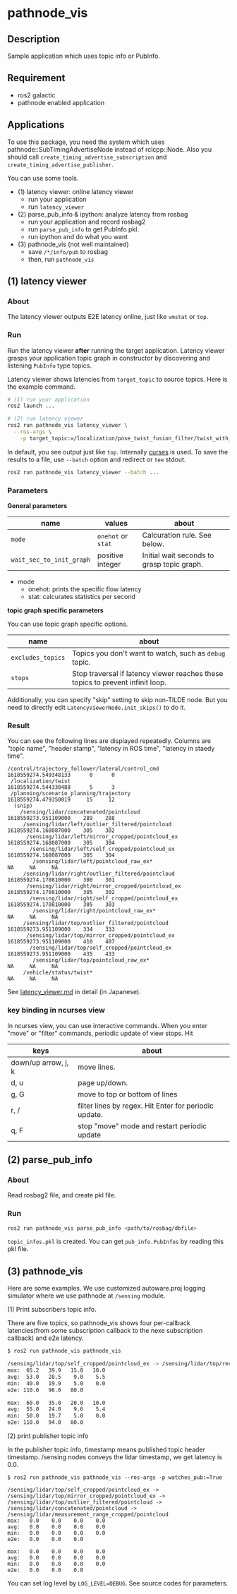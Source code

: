 # pathnode_vis

## Description

Sample application which uses topic info or PubInfo.

## Requirement

- ros2 galactic
- pathnode enabled application

## Applications

To use this package, you need the system which uses pathnode::SubTimingAdvertiseNode instead of rclcpp::Node.
Also you should call `create_timing_advertise_subscription` and `create_timing_advertise_publisher`.

You can use some tools.

- (1) latency viewer: online latency viewer
  - run your application
  - run `latency_viewer`
- (2) parse_pub_info & ipython: analyze latency from rosbag
  - run your application and record rosbag2
  - run `parse_pub_info` to get PubInfo pkl.
  - run ipython and do what you want
- (3) pathnode_vis (not well maintained)
  - save `/*/info/pub` to rosbag
  - then, run `pathnode_vis`

## (1) latency viewer

### About

The latency viewer outputs E2E latency online, just like `vmstat` or `top`.

### Run

Run the latency viewer **after** running the target application.
Latency viewer grasps your application topic graph in constructor by discovering and listening `PubInfo` type topics.

Latency viewer shows latencies from `target_topic` to source topics.
Here is the example command.

``` bash
# (1) run your application
ros2 launch ...

# (2) run latency viewer
ros2 run pathnode_vis latency_viewer \
  --ros-args \
    -p target_topic:=/localization/pose_twist_fusion_filter/twist_with_covariance
```

In default, you see output just like `top`. Internally [curses](https://docs.python.org/3/library/curses.html) is used.
To save the results to a file, use `--batch` option and redirect or `tee` stdout.

``` bash
ros2 run pathnode_vis latency_viewer --batch ...
```

### Parameters

**General parameters**

| name                     | values             | about                                      |
|--------------------------|--------------------|--------------------------------------------|
| `mode`                   | `onehot` or `stat` | Calcuration rule. See below.               |
| `wait_sec_to_init_graph` | positive integer   | Initial wait seconds to grasp topic graph. |

- mode
  - onehot: prints the specific flow latency
  - stat: calcurates statistics per second

**topic graph specific parameters**

You can use topic graph specific options.

| name              | about                                                                          |
|-------------------|--------------------------------------------------------------------------------|
| `excludes_topics` | Topics you don't want to watch, such as `debug` topic.                         |
| `stops`           | Stop traversal if latency viewer reaches these topics to prevent infinit loop. |

Additionally, you can specify "skip" setting to skip non-TILDE node.
But you need to directly edit `LatencyViewerNode.init_skips()` to do it.

### Result

You can see the following lines are displayed repeatedly.
Columns are "topic name", "header stamp", "latency in ROS time", "latency in staedy time".

```
/control/trajectory_follower/lateral/control_cmd                                 1618559274.549348133      0      0
 /localization/twist                                                             1618559274.544330488      5      3
 /planning/scenario_planning/trajectory                                          1618559274.479350019     15     12
  (snip)
    /sensing/lidar/concatenated/pointcloud                                       1618559273.951109000    289    288
     /sensing/lidar/left/outlier_filtered/pointcloud                             1618559274.168087000    305    302
      /sensing/lidar/left/mirror_cropped/pointcloud_ex                           1618559274.168087000    305    304
       /sensing/lidar/left/self_cropped/pointcloud_ex                            1618559274.168087000    305    304
        /sensing/lidar/left/pointcloud_raw_ex*                                                     NA     NA     NA
     /sensing/lidar/right/outlier_filtered/pointcloud                            1618559274.170810000    300    301
      /sensing/lidar/right/mirror_cropped/pointcloud_ex                          1618559274.170810000    305    302
       /sensing/lidar/right/self_cropped/pointcloud_ex                           1618559274.170810000    305    303
        /sensing/lidar/right/pointcloud_raw_ex*                                                    NA     NA     NA
     /sensing/lidar/top/outlier_filtered/pointcloud                              1618559273.951109000    334    333
      /sensing/lidar/top/mirror_cropped/pointcloud_ex                            1618559273.951109000    410    407
       /sensing/lidar/top/self_cropped/pointcloud_ex                             1618559273.951109000    435    433
        /sensing/lidar/top/pointcloud_raw_ex*                                                      NA     NA     NA
     /vehicle/status/twist*                                                                        NA     NA     NA
```

See [latency_viewer.md](../../doc/latency_viewer.md) in detail (in Japanese).

### key binding in ncurses view

In ncurses view, you can use interactive commands.
When you enter "move" or "filter" commands, periodic update of view stops.
Hit 

| keys                | about                                                 |
|---------------------|-------------------------------------------------------|
| down/up arrow, j, k | move lines.                                           |
| d, u                | page up/down.                                         |
| g, G                | move to top or bottom of lines                        |
| r, /                | filter lines by regex. Hit Enter for periodic update. |
| q, F                | stop "move" mode and restart periodic update          |

## (2) parse_pub_info

### About

Read rosbag2 file, and create pkl file.

### Run

``` bash
ros2 run pathnode_vis parse_pub_info <path/to/rosbag/dbfile>
```

`topic_infos.pkl` is created.
You can get `pub_info.PubInfos` by reading this pkl file.

## (3) pathnode_vis

Here are some examples. We use customized autoware.proj logging simulator where we use pathnode at `/sensing` module.

(1) Print subscribers topic info.

There are five topics, so pathnode_vis shows four per-callback latencies(from some subscription callback to the nexe subscription callback) and e2e latency.

```bash
$ ros2 run pathnode_vis pathnode_vis

/sensing/lidar/top/self_cropped/pointcloud_ex -> /sensing/lidar/top/rectified/pointcloud_ex -> /sensing/lidar/top/outlier_filtered/pointcloud -> /sensing/lidar/concatenated/pointcloud -> /sensing/lidar/measurement_range_cropped/pointcloud
max:  65.2   39.9   15.0   10.0
avg:  53.0   28.5    9.0    5.5
min:  40.0   19.9    5.0    0.0
e2e: 110.0   96.0   80.0

max:  60.0   35.0   20.0   10.0
avg:  55.0   24.0    9.6    5.4
min:  50.0   19.7    5.0    0.0
e2e: 110.0   94.0   80.0
```

(2) print publisher topic info

In the publisher topic info, timestamp means published topic header timestamp.
/sensing nodes conveys the lidar timestamp, we get latency is 0.0.

```
$ ros2 run pathnode_vis pathnode_vis --ros-args -p watches_pub:=True

/sensing/lidar/top/self_cropped/pointcloud_ex -> /sensing/lidar/top/mirror_cropped/pointcloud_ex -> /sensing/lidar/top/outlier_filtered/pointcloud -> /sensing/lidar/concatenated/pointcloud -> /sensing/lidar/measurement_range_cropped/pointcloud
max:   0.0    0.0    0.0    0.0
avg:   0.0    0.0    0.0    0.0
min:   0.0    0.0    0.0    0.0
e2e:   0.0    0.0    0.0

max:   0.0    0.0    0.0    0.0
avg:   0.0    0.0    0.0    0.0
min:   0.0    0.0    0.0    0.0
e2e:   0.0    0.0    0.0
```

You can set log level by `LOG_LEVEL=DEBUG`.
See source codes for parameters.

